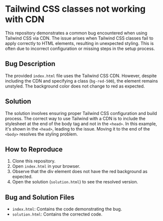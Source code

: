 # Tailwind CSS classes not working with CDN
This repository demonstrates a common bug encountered when using Tailwind CSS via CDN. The issue arises when Tailwind CSS classes fail to apply correctly to HTML elements, resulting in unexpected styling.  This is often due to incorrect configuration or missing steps in the setup process.

## Bug Description
The provided `index.html` file uses the Tailwind CSS CDN. However, despite including the CDN and specifying a class (`bg-red-500`), the element remains unstyled. The background color does not change to red as expected.

## Solution
The solution involves ensuring proper Tailwind CSS configuration and build process. The correct way to use Tailwind with a CDN is to include the stylesheet at the end of the body tag and not in the `<head>`. In this example, it's shown in the `<head>`, leading to the issue. Moving it to the end of the `<body>` resolves the styling problem.

## How to Reproduce
1. Clone this repository.
2. Open `index.html` in your browser.
3. Observe that the div element does not have the red background as expected.
4. Open the solution (`solution.html`) to see the resolved version.

## Bug and Solution Files
- `index.html`: Contains the code demonstrating the bug.
- `solution.html`: Contains the corrected code.